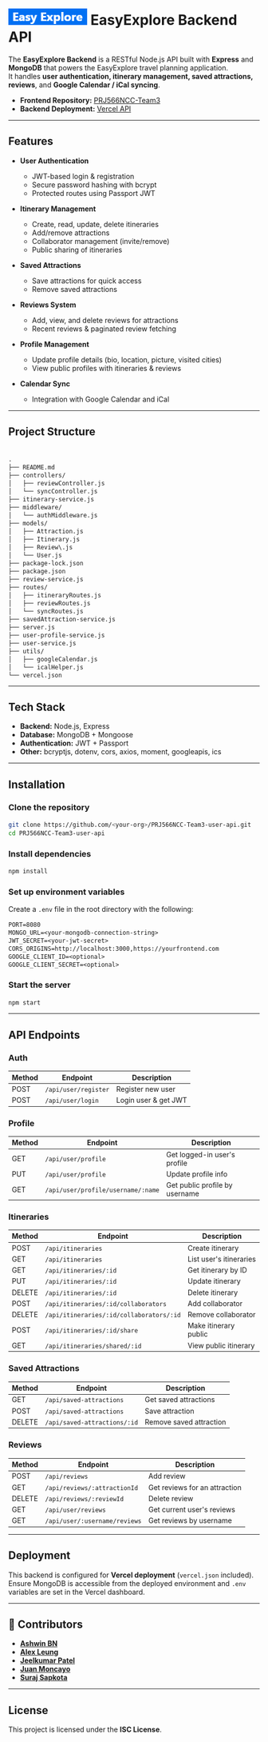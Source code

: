 # ![Easy Explore Logo](./img/logo.png) EasyExplore Backend API

The **EasyExplore Backend** is a RESTful Node.js API built with **Express** and **MongoDB** that powers the EasyExplore travel planning application.  
It handles **user authentication, itinerary management, saved attractions, reviews**, and **Google Calendar / iCal syncing**.

- **Frontend Repository:** [PRJ566NCC-Team3](https://github.com/Ashwin-BN/PRJ566NCC-Team3)  
- **Backend Deployment:** [Vercel API](https://prj-566-ncc-team3-user-api.vercel.app/)

---

## Features

- **User Authentication**  
  - JWT-based login & registration  
  - Secure password hashing with bcrypt  
  - Protected routes using Passport JWT  

- **Itinerary Management**  
  - Create, read, update, delete itineraries  
  - Add/remove attractions  
  - Collaborator management (invite/remove)  
  - Public sharing of itineraries  

- **Saved Attractions**  
  - Save attractions for quick access  
  - Remove saved attractions  

- **Reviews System**  
  - Add, view, and delete reviews for attractions  
  - Recent reviews & paginated review fetching  

- **Profile Management**  
  - Update profile details (bio, location, picture, visited cities)  
  - View public profiles with itineraries & reviews  

- **Calendar Sync**  
  - Integration with Google Calendar and iCal  

---

## Project Structure

```

.
├── README.md
├── controllers/
│   ├── reviewController.js
│   └── syncController.js
├── itinerary-service.js
├── middleware/
│   └── authMiddleware.js
├── models/
│   ├── Attraction.js
│   ├── Itinerary.js
│   ├── Review\.js
│   └── User.js
├── package-lock.json
├── package.json
├── review-service.js
├── routes/
│   ├── itineraryRoutes.js
│   ├── reviewRoutes.js
│   └── syncRoutes.js
├── savedAttraction-service.js
├── server.js
├── user-profile-service.js
├── user-service.js
├── utils/
│   ├── googleCalendar.js
│   └── icalHelper.js
└── vercel.json

````

---

## Tech Stack

- **Backend:** Node.js, Express  
- **Database:** MongoDB + Mongoose  
- **Authentication:** JWT + Passport  
- **Other:** bcryptjs, dotenv, cors, axios, moment, googleapis, ics  

---

## Installation

### Clone the repository
```bash
git clone https://github.com/<your-org>/PRJ566NCC-Team3-user-api.git
cd PRJ566NCC-Team3-user-api
````

### Install dependencies

```bash
npm install
```

### Set up environment variables

Create a `.env` file in the root directory with the following:

```env
PORT=8080
MONGO_URL=<your-mongodb-connection-string>
JWT_SECRET=<your-jwt-secret>
CORS_ORIGINS=http://localhost:3000,https://yourfrontend.com
GOOGLE_CLIENT_ID=<optional>
GOOGLE_CLIENT_SECRET=<optional>
```

### Start the server

```bash
npm start
```

---

## API Endpoints

### **Auth**

| Method | Endpoint             | Description          |
| ------ | -------------------- | -------------------- |
| POST   | `/api/user/register` | Register new user    |
| POST   | `/api/user/login`    | Login user & get JWT |

### **Profile**

| Method | Endpoint                           | Description                    |
| ------ | ---------------------------------- | ------------------------------ |
| GET    | `/api/user/profile`                | Get logged-in user's profile   |
| PUT    | `/api/user/profile`                | Update profile info            |
| GET    | `/api/user/profile/username/:name` | Get public profile by username |

### **Itineraries**

| Method | Endpoint                                 | Description             |
| ------ | ---------------------------------------- | ----------------------- |
| POST   | `/api/itineraries`                       | Create itinerary        |
| GET    | `/api/itineraries`                       | List user's itineraries |
| GET    | `/api/itineraries/:id`                   | Get itinerary by ID     |
| PUT    | `/api/itineraries/:id`                   | Update itinerary        |
| DELETE | `/api/itineraries/:id`                   | Delete itinerary        |
| POST   | `/api/itineraries/:id/collaborators`     | Add collaborator        |
| DELETE | `/api/itineraries/:id/collaborators/:id` | Remove collaborator     |
| POST   | `/api/itineraries/:id/share`             | Make itinerary public   |
| GET    | `/api/itineraries/shared/:id`            | View public itinerary   |

### **Saved Attractions**

| Method | Endpoint                     | Description             |
| ------ | ---------------------------- | ----------------------- |
| GET    | `/api/saved-attractions`     | Get saved attractions   |
| POST   | `/api/saved-attractions`     | Save attraction         |
| DELETE | `/api/saved-attractions/:id` | Remove saved attraction |

### **Reviews**

| Method | Endpoint                      | Description                   |
| ------ | ----------------------------- | ----------------------------- |
| POST   | `/api/reviews`                | Add review                    |
| GET    | `/api/reviews/:attractionId`  | Get reviews for an attraction |
| DELETE | `/api/reviews/:reviewId`      | Delete review                 |
| GET    | `/api/user/reviews`           | Get current user's reviews    |
| GET    | `/api/user/:username/reviews` | Get reviews by username       |

---

## Deployment

This backend is configured for **Vercel deployment** (`vercel.json` included).
Ensure MongoDB is accessible from the deployed environment and `.env` variables are set in the Vercel dashboard.

---

## 👥 Contributors

* [**Ashwin BN**](https://github.com/Ashwin-BN)
* [**Alex Leung**](https://github.com/Alex-Leungg)
* [**Jeelkumar Patel**](https://github.com/jeelpatel22)
* [**Juan Moncayo**](https://github.com/Juancinn)
* [**Suraj Sapkota**](https://github.com/surajsapkota)

---

## License

This project is licensed under the **ISC License**.
